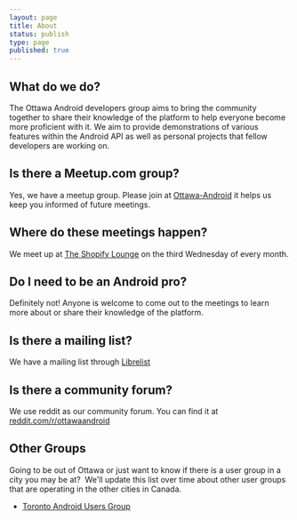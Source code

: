 ```yaml
---
layout: page
title: About
status: publish
type: page
published: true
---
```

## What do we do? ##

The Ottawa Android developers group aims to bring the community together to share their knowledge of the platform to help everyone become more proficient with it. We aim to provide demonstrations of various features within the Android API as well as personal projects that fellow developers are working on.

## Is there a Meetup.com group? ##

Yes, we have a meetup group. Please join at [Ottawa-Android](http://www.meetup.com/Ottawa-Android/) it helps us keep you informed of future meetings. 

## Where do these meetings happen? ##

We meet up at [The Shopify Lounge](https://maps.google.com/maps/ms?msid=209288105145349267145.0004c71bddecdaa2d5b10&amp;msa=0&amp;ll=45.429112,-75.689798&amp;spn=0.000771,0.001206) on the third Wednesday of every month.

## Do I need to be an Android pro? ##

Definitely not! Anyone is welcome to come out to the meetings to learn more about or share their knowledge of the platform.

## Is there a mailing list? ##

We have a mailing list through [Librelist](mailto:ottawaandroid@librelist.com)

## Is there a community forum? ##

We use reddit as our community forum. You can find it at [reddit.com/r/ottawaandroid](http://reddit.com/r/ottawaandroid)

## Other Groups ##

Going to be out of Ottawa or just want to know if there is a user group in a city you may be at?  We'll update this list over time about other user groups that are operating in the other cities in Canada.

* [Toronto Android Users Group](http://www.torontoandroid.org)
